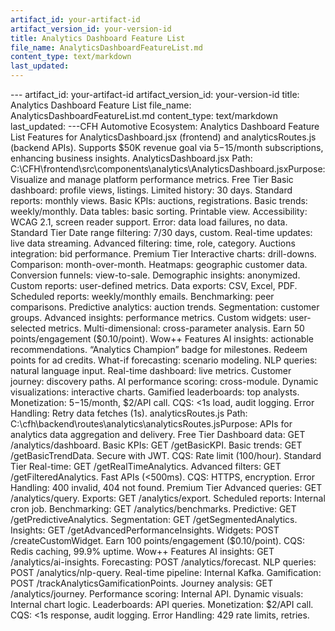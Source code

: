 ```yaml
---
artifact_id: your-artifact-id
artifact_version_id: your-version-id
title: Analytics Dashboard Feature List
file_name: AnalyticsDashboardFeatureList.md
content_type: text/markdown
last_updated: 
---
```

--- artifact_id: your-artifact-id artifact_version_id: your-version-id title: Analytics Dashboard Feature List file_name: AnalyticsDashboardFeatureList.md content_type: text/markdown last_updated:  ---CFH Automotive Ecosystem: Analytics Dashboard Feature List Features for AnalyticsDashboard.jsx (frontend) and analyticsRoutes.js (backend APIs). Supports $50K revenue goal via $5-$15/month subscriptions, enhancing business insights. AnalyticsDashboard.jsx Path: C:\CFH\frontend\src\components\analytics\AnalyticsDashboard.jsxPurpose: Visualize and manage platform performance metrics. Free Tier  Basic dashboard: profile views, listings. Limited history: 30 days. Standard reports: monthly views. Basic KPIs: auctions, registrations. Basic trends: weekly/monthly. Data tables: basic sorting. Printable view. Accessibility: WCAG 2.1, screen reader support. Error: data load failures, no data.  Standard Tier  Date range filtering: 7/30 days, custom. Real-time updates: live data streaming. Advanced filtering: time, role, category. Auctions integration: bid performance.  Premium Tier  Interactive charts: drill-downs. Comparison: month-over-month. Heatmaps: geographic customer data. Conversion funnels: view-to-sale. Demographic insights: anonymized. Custom reports: user-defined metrics. Data exports: CSV, Excel, PDF. Scheduled reports: weekly/monthly emails. Benchmarking: peer comparisons. Predictive analytics: auction trends. Segmentation: customer groups. Advanced insights: performance metrics. Custom widgets: user-selected metrics. Multi-dimensional: cross-parameter analysis. Earn 50 points/engagement ($0.10/point).  Wow++ Features  AI insights: actionable recommendations. “Analytics Champion” badge for milestones. Redeem points for ad credits. What-if forecasting: scenario modeling. NLP queries: natural language input. Real-time dashboard: live metrics. Customer journey: discovery paths. AI performance scoring: cross-module. Dynamic visualizations: interactive charts. Gamified leaderboards: top analysts. Monetization: $5-$15/month, $2/API call. CQS: <1s load, audit logging. Error Handling: Retry data fetches (1s).  analyticsRoutes.js Path: C:\cfh\backend\routes\analytics\analyticsRoutes.jsPurpose: APIs for analytics data aggregation and delivery. Free Tier  Dashboard data: GET /analytics/dashboard. Basic KPIs: GET /getBasicKPI. Basic trends: GET /getBasicTrendData. Secure with JWT. CQS: Rate limit (100/hour).  Standard Tier  Real-time: GET /getRealTimeAnalytics. Advanced filters: GET /getFilteredAnalytics. Fast APIs (<500ms). CQS: HTTPS, encryption. Error Handling: 400 invalid, 404 not found.  Premium Tier  Advanced queries: GET /analytics/query. Exports: GET /analytics/export. Scheduled reports: Internal cron job. Benchmarking: GET /analytics/benchmarks. Predictive: GET /getPredictiveAnalytics. Segmentation: GET /getSegmentedAnalytics. Insights: GET /getAdvancedPerformanceInsights. Widgets: POST /createCustomWidget. Earn 100 points/engagement ($0.10/point). CQS: Redis caching, 99.9% uptime.  Wow++ Features  AI insights: GET /analytics/ai-insights. Forecasting: POST /analytics/forecast. NLP queries: POST /analytics/nlp-query. Real-time pipeline: Internal Kafka. Gamification: POST /trackAnalyticsGamificationPoints. Journey analysis: GET /analytics/journey. Performance scoring: Internal API. Dynamic visuals: Internal chart logic. Leaderboards: API queries. Monetization: $2/API call. CQS: <1s response, audit logging. Error Handling: 429 rate limits, retries. 
